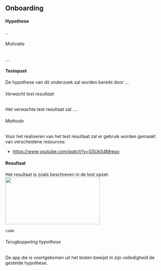 Onboarding
----------------
#### Hypothese 
..

###### Motivatie
...

#### Testopzet
De hypothese van dit onderzoek zal worden bereikt door ...

###### Verwacht test resultaat
Het verwachte test resultaat zal ....

###### Methode
Voor het realiseren van het test resultaat zal er gebruik worden gemaakt van verscheidene resources:
* https://www.youtube.com/watch?v=G5UkS4Mrepo

#### Resultaat
Het resultaat is zoals beschreven in de test opzet.
<br><img src="https://i.imgur.com/jDNkG1F.png" width="300" height="150"><br>


```
code
```

###### Terugkoppeling hypothese
De app die is voortgekomen uit het testen bewijst in zijn volledigheid de gestelde hypothese.
